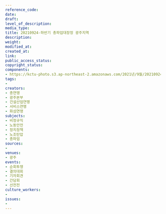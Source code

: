 ```yaml
---
reference_code: 
date: 
draft: 
level_of_description: 
media_type: 
title: 20210924-하반기 총파업대장정 광주지역
description: 
weight: 
modified_at: 
created_at: 
link: 
public_access_status: 
copyright_status: 
components:
- https://kctu-photo.s3.ap-northeast-2.amazonaws.com/2021년/9월/20210924-하반기+총파업대장정+광주지역/404181_62191_2054.jpg
tags:
- 
creators:
- 총연맹
- 광주본부
- 건설산업연맹
- 서비스연맹
- 화섬연맹
subjects:
- 비정규직
- 노동안전
- 정치정책
- 노조탄압
- 총파업
sources:
- 
venues:
- 광주
events:
- 순회투쟁
- 결의대회
- 기자회견
- 간담회
- 선전전
culture_workers:
- 
issues:
- 
---
```

